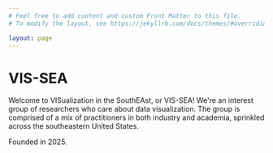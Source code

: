 ```yaml
---
# Feel free to add content and custom Front Matter to this file.
# To modify the layout, see https://jekyllrb.com/docs/themes/#overriding-theme-defaults

layout: page
---
```


# VIS-SEA

Welcome to VISualization in the SouthEAst, or VIS-SEA! We're an interest group of researchers who care about data visualization. The group is comprised of a mix of practitioners in both industry and academia, sprinkled across the southeastern United States.

Founded in 2025.

